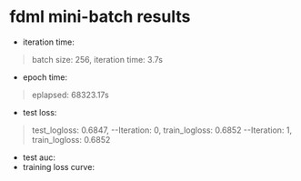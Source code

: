 # fdml mini-batch results
- iteration time:
> batch size: 256, iteration time: 3.7s
- epoch time:
> eplapsed: 68323.17s
- test loss:
> test_logloss: 0.6847, 
--Iteration: 0, train_logloss: 0.6852
--Iteration: 1, train_logloss: 0.6852 
- test auc:
- training loss curve:
